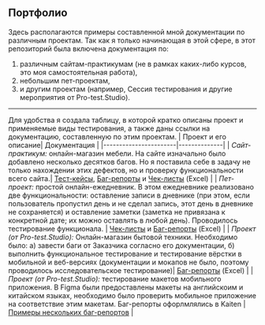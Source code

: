 ## Портфолио
Здесь располагаются примеры составленной мной документации по различным проектам. Так как я только начинающая в этой сфере, в этот репозиторий была включена документация по:
1) различным сайтам-практикумам (не в рамках каких-либо курсов, это моя самостоятельная работа),
2) небольшим пет-проектам,
3) и другим проектам (например, Сессия тестирования и другие мероприятия от Pro-test.Studio).
***
Для удобства я создала таблицу, в которой кратко описаны проект и применяемые виды тестирования, а также даны ссылки на документацию, составленную по этим проектам.
| Проект и его описание| Документация  | 
|-----------------------|--------------|
| *Сайт-практикум:* онлайн-магазин мебели. На сайте изначально было добавлено несколько десятков багов. Но я поставила себе в задачу не только нахождении этих дефектов, но и проверку функциональности всего сайта.| [Тест-кейсы](https://github.com/DariaDonut/Portfolio/blob/main/online-shop%20(furniture)/Test-Cases.xlsx), [Баг-репорты](https://github.com/DariaDonut/Portfolio/blob/main/online-shop%20(furniture)/Bug-Reports.xlsx) и [Чек-листы](https://github.com/DariaDonut/Portfolio/blob/main/online-shop%20(furniture)/Check-List%20(checkout%2C%20input%20fields).xlsx) (Excel)  |
| *Пет-проект:* простой онлайн-ежедневник. В этом ежедневнике реализовано две функциональности: оставление записи в дневнике (при этом, если пользователь пропустил день и не сделал запись, этот день в дневнике не сохраняется) и оставление заметки (заметка не привязана к конкретной дате; их можно оставлять в любой день). Проводилось тестирование функционала. | [Чек-листы](https://github.com/DariaDonut/Portfolio/blob/main/simple%20diary/Check-List.xlsx) и [Баг-репорты](https://github.com/DariaDonut/Portfolio/blob/main/simple%20diary/Bug-Reports.xlsx) (Excel) |
| *Проект (от Pro-test.Studio):* Онлайн-магазин бытовой техники. Необходимо было: а) завести баги от Заказчика согласно его документации, б) выполнить функциональное тестирование и тестирование вёрстки в мобильной и веб-версиях (документации и мокапов не было, поэтому проводилось исследовательское тестирование)| [Баг-репорты](https://github.com/DariaBakhtina/Portfolio/blob/main/online-shop%20(home%20appliances)/Bug-Reports.xlsx) (Excel) |
| *Проект (от Pro-test.Studio):* тестирование макетов мобильного приложения. В Figma были предоставлены макеты на английскоим и китайском языках, необходимо было проверить мобильное приложение на соответствие этим макетам. Баг-репорты офорлмлялись в Kaiten | [Примеры нескольких баг-репортов]() |




